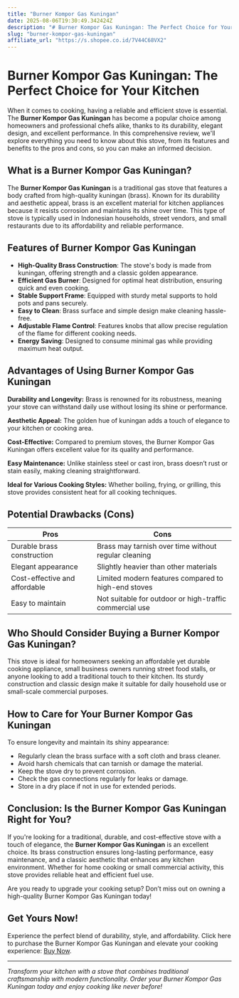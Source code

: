 ```yaml
---
title: "Burner Kompor Gas Kuningan"
date: 2025-08-06T19:30:49.342424Z
description: "# Burner Kompor Gas Kuningan: The Perfect Choice for Your Kitchen..."
slug: "burner-kompor-gas-kuningan"
affiliate_url: "https://s.shopee.co.id/7V44C68VX2"
---
```

# Burner Kompor Gas Kuningan: The Perfect Choice for Your Kitchen

When it comes to cooking, having a reliable and efficient stove is essential. The **Burner Kompor Gas Kuningan** has become a popular choice among homeowners and professional chefs alike, thanks to its durability, elegant design, and excellent performance. In this comprehensive review, we'll explore everything you need to know about this stove, from its features and benefits to the pros and cons, so you can make an informed decision.

## What is a Burner Kompor Gas Kuningan?

The **Burner Kompor Gas Kuningan** is a traditional gas stove that features a body crafted from high-quality kuningan (brass). Known for its durability and aesthetic appeal, brass is an excellent material for kitchen appliances because it resists corrosion and maintains its shine over time. This type of stove is typically used in Indonesian households, street vendors, and small restaurants due to its affordability and reliable performance.

## Features of Burner Kompor Gas Kuningan

- **High-Quality Brass Construction**: The stove's body is made from kuningan, offering strength and a classic golden appearance.
- **Efficient Gas Burner**: Designed for optimal heat distribution, ensuring quick and even cooking.
- **Stable Support Frame**: Equipped with sturdy metal supports to hold pots and pans securely.
- **Easy to Clean**: Brass surface and simple design make cleaning hassle-free.
- **Adjustable Flame Control**: Features knobs that allow precise regulation of the flame for different cooking needs.
- **Energy Saving**: Designed to consume minimal gas while providing maximum heat output.

## Advantages of Using Burner Kompor Gas Kuningan

**Durability and Longevity:** Brass is renowned for its robustness, meaning your stove can withstand daily use without losing its shine or performance.

**Aesthetic Appeal:** The golden hue of kuningan adds a touch of elegance to your kitchen or cooking area.

**Cost-Effective:** Compared to premium stoves, the Burner Kompor Gas Kuningan offers excellent value for its quality and performance.

**Easy Maintenance:** Unlike stainless steel or cast iron, brass doesn’t rust or stain easily, making cleaning straightforward.

**Ideal for Various Cooking Styles:** Whether boiling, frying, or grilling, this stove provides consistent heat for all cooking techniques.

## Potential Drawbacks (Cons)

| Pros                            | Cons                                                      |
|--------------------------------|------------------------------------------------------------|
| Durable brass construction     | Brass may tarnish over time without regular cleaning     |
| Elegant appearance             | Slightly heavier than other materials                     |
| Cost-effective and affordable  | Limited modern features compared to high-end stoves     |
| Easy to maintain               | Not suitable for outdoor or high-traffic commercial use |

## Who Should Consider Buying a Burner Kompor Gas Kuningan?

This stove is ideal for homeowners seeking an affordable yet durable cooking appliance, small business owners running street food stalls, or anyone looking to add a traditional touch to their kitchen. Its sturdy construction and classic design make it suitable for daily household use or small-scale commercial purposes.

## How to Care for Your Burner Kompor Gas Kuningan

To ensure longevity and maintain its shiny appearance:

- Regularly clean the brass surface with a soft cloth and brass cleaner.
- Avoid harsh chemicals that can tarnish or damage the material.
- Keep the stove dry to prevent corrosion.
- Check the gas connections regularly for leaks or damage.
- Store in a dry place if not in use for extended periods.

## Conclusion: Is the Burner Kompor Gas Kuningan Right for You?

If you're looking for a traditional, durable, and cost-effective stove with a touch of elegance, the **Burner Kompor Gas Kuningan** is an excellent choice. Its brass construction ensures long-lasting performance, easy maintenance, and a classic aesthetic that enhances any kitchen environment. Whether for home cooking or small commercial activity, this stove provides reliable heat and efficient fuel use.

Are you ready to upgrade your cooking setup? Don’t miss out on owning a high-quality Burner Kompor Gas Kuningan today!

## Get Yours Now!

Experience the perfect blend of durability, style, and affordability. Click here to purchase the Burner Kompor Gas Kuningan and elevate your cooking experience: [Buy Now](https://s.shopee.co.id/7V44C68VX2).

---

*Transform your kitchen with a stove that combines traditional craftsmanship with modern functionality. Order your Burner Kompor Gas Kuningan today and enjoy cooking like never before!*